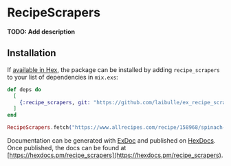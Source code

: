 # RecipeScrapers

**TODO: Add description**

## Installation

If [available in Hex](https://hex.pm/docs/publish), the package can be installed
by adding `recipe_scrapers` to your list of dependencies in `mix.exs`:

```elixir
def deps do
  [
    {:recipe_scrapers, git: "https://github.com/laibulle/ex_recipe_scrapers.git", branch: "master"},
  ]
end
```

```elixir
RecipeScrapers.fetch("https://www.allrecipes.com/recipe/158968/spinach-and-feta-turkey-burgers/")
```

Documentation can be generated with [ExDoc](https://github.com/elixir-lang/ex_doc)
and published on [HexDocs](https://hexdocs.pm). Once published, the docs can
be found at [https://hexdocs.pm/recipe_scrapers](https://hexdocs.pm/recipe_scrapers).
